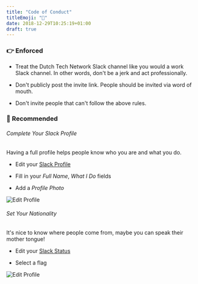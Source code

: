 ```yaml
---
title: "Code of Conduct"
titleEmoji: "📃"
date: 2018-12-29T10:25:19+01:00
draft: true
---
```


### 👉 Enforced

* Treat the Dutch Tech Network Slack channel like you would a work Slack channel. In other words, don't be a jerk and act professionally.

* Don't publicly post the invite link. People should be invited via word of mouth.

* Don't invite people that can't follow the above rules.

### 🤞 Recommended

###### Complete Your Slack Profile

Having a full profile helps people know who you are and what you do.

* Edit your [Slack Profile](https://get.slack.help/hc/en-us/articles/204092246-Edit-your-profile)

* Fill in your *Full Name*, *What I Do* fields

* Add a *Profile Photo*

![Edit Profile](/code-of-conduct/edit-profile.png)

###### Set Your Nationality

It's nice to know where people come from, maybe you can speak their mother tongue!

* Edit your [Slack Status](https://get.slack.help/hc/en-us/articles/201864558-Set-your-Slack-status-and-availability)

* Select a flag

![Edit Profile](/code-of-conduct/choose-flag.png)
